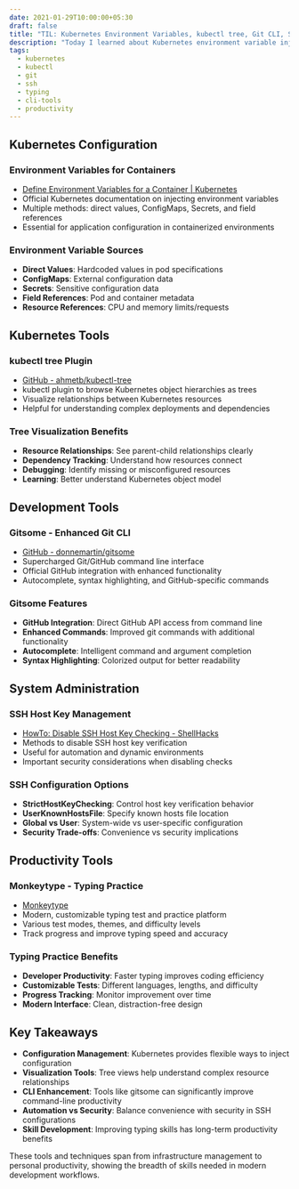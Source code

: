 ```yaml
---
date: 2021-01-29T10:00:00+05:30
draft: false
title: "TIL: Kubernetes Environment Variables, kubectl tree, Git CLI, SSH, and Typing Practice"
description: "Today I learned about Kubernetes environment variable injection, kubectl tree plugin for object hierarchy visualization, enhanced Git CLI tools, SSH host key management, and online typing practice."
tags:
  - kubernetes
  - kubectl
  - git
  - ssh
  - typing
  - cli-tools
  - productivity
---
```


## Kubernetes Configuration

### Environment Variables for Containers
- [Define Environment Variables for a Container | Kubernetes](https://kubernetes.io/docs/tasks/inject-data-application/define-environment-variable-container/)
- Official Kubernetes documentation on injecting environment variables
- Multiple methods: direct values, ConfigMaps, Secrets, and field references
- Essential for application configuration in containerized environments

### Environment Variable Sources
- **Direct Values**: Hardcoded values in pod specifications
- **ConfigMaps**: External configuration data
- **Secrets**: Sensitive configuration data
- **Field References**: Pod and container metadata
- **Resource References**: CPU and memory limits/requests

## Kubernetes Tools

### kubectl tree Plugin
- [GitHub - ahmetb/kubectl-tree](https://github.com/ahmetb/kubectl-tree)
- kubectl plugin to browse Kubernetes object hierarchies as trees
- Visualize relationships between Kubernetes resources
- Helpful for understanding complex deployments and dependencies

### Tree Visualization Benefits
- **Resource Relationships**: See parent-child relationships clearly
- **Dependency Tracking**: Understand how resources connect
- **Debugging**: Identify missing or misconfigured resources
- **Learning**: Better understand Kubernetes object model

## Development Tools

### Gitsome - Enhanced Git CLI
- [GitHub - donnemartin/gitsome](https://github.com/donnemartin/gitsome)
- Supercharged Git/GitHub command line interface
- Official GitHub integration with enhanced functionality
- Autocomplete, syntax highlighting, and GitHub-specific commands

### Gitsome Features
- **GitHub Integration**: Direct GitHub API access from command line
- **Enhanced Commands**: Improved git commands with additional functionality
- **Autocomplete**: Intelligent command and argument completion
- **Syntax Highlighting**: Colorized output for better readability

## System Administration

### SSH Host Key Management
- [HowTo: Disable SSH Host Key Checking - ShellHacks](shellhacks.com/disable-ssh-host-key-checking/)
- Methods to disable SSH host key verification
- Useful for automation and dynamic environments
- Important security considerations when disabling checks

### SSH Configuration Options
- **StrictHostKeyChecking**: Control host key verification behavior
- **UserKnownHostsFile**: Specify known hosts file location
- **Global vs User**: System-wide vs user-specific configuration
- **Security Trade-offs**: Convenience vs security implications

## Productivity Tools

### Monkeytype - Typing Practice
- [Monkeytype](http://monkeytype.com/)
- Modern, customizable typing test and practice platform
- Various test modes, themes, and difficulty levels
- Track progress and improve typing speed and accuracy

### Typing Practice Benefits
- **Developer Productivity**: Faster typing improves coding efficiency
- **Customizable Tests**: Different languages, lengths, and difficulty
- **Progress Tracking**: Monitor improvement over time
- **Modern Interface**: Clean, distraction-free design

## Key Takeaways

- **Configuration Management**: Kubernetes provides flexible ways to inject configuration
- **Visualization Tools**: Tree views help understand complex resource relationships
- **CLI Enhancement**: Tools like gitsome can significantly improve command-line productivity
- **Automation vs Security**: Balance convenience with security in SSH configurations
- **Skill Development**: Improving typing skills has long-term productivity benefits

These tools and techniques span from infrastructure management to personal productivity, showing the breadth of skills needed in modern development workflows.